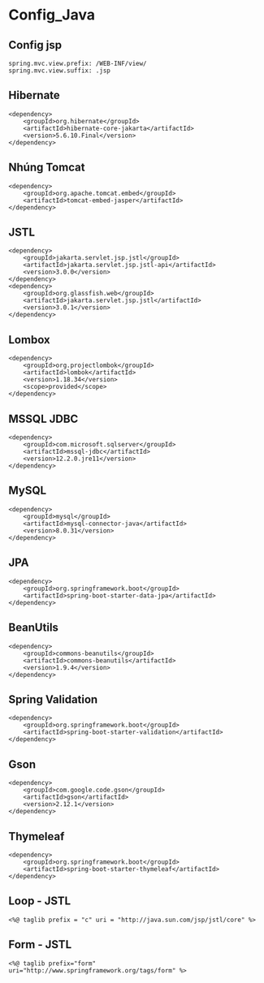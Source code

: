# Config_Java

## Config jsp

```properties
spring.mvc.view.prefix: /WEB-INF/view/
spring.mvc.view.suffix: .jsp
```
## Hibernate

```properties
<dependency>
    <groupId>org.hibernate</groupId>
    <artifactId>hibernate-core-jakarta</artifactId>
    <version>5.6.10.Final</version>
</dependency>
```

## Nhúng Tomcat

```properties
<dependency>
    <groupId>org.apache.tomcat.embed</groupId>
    <artifactId>tomcat-embed-jasper</artifactId>
</dependency>
```

## JSTL

```properties
<dependency>
    <groupId>jakarta.servlet.jsp.jstl</groupId>
    <artifactId>jakarta.servlet.jsp.jstl-api</artifactId>
    <version>3.0.0</version>
</dependency>
<dependency>
    <groupId>org.glassfish.web</groupId>
    <artifactId>jakarta.servlet.jsp.jstl</artifactId>
    <version>3.0.1</version>
</dependency>
```

## Lombox

```properties
<dependency>
    <groupId>org.projectlombok</groupId>
    <artifactId>lombok</artifactId>
    <version>1.18.34</version>
    <scope>provided</scope>
</dependency>

```

## MSSQL JDBC

```properties
<dependency>
    <groupId>com.microsoft.sqlserver</groupId>
    <artifactId>mssql-jdbc</artifactId>
    <version>12.2.0.jre11</version>
</dependency>
```

## MySQL

```properties
<dependency>
    <groupId>mysql</groupId>
    <artifactId>mysql-connector-java</artifactId>
    <version>8.0.31</version>
</dependency>
```

## JPA

```properties
<dependency>
    <groupId>org.springframework.boot</groupId>
    <artifactId>spring-boot-starter-data-jpa</artifactId>
</dependency>
```

## BeanUtils

```properties
<dependency>
    <groupId>commons-beanutils</groupId>
    <artifactId>commons-beanutils</artifactId>
    <version>1.9.4</version>
</dependency>
```

## Spring Validation

```properties
<dependency>
    <groupId>org.springframework.boot</groupId>
    <artifactId>spring-boot-starter-validation</artifactId>
</dependency>
```

## Gson

```properties
<dependency>
    <groupId>com.google.code.gson</groupId>
    <artifactId>gson</artifactId>
    <version>2.12.1</version>
</dependency>
```

## Thymeleaf

```properties
<dependency>
    <groupId>org.springframework.boot</groupId>
    <artifactId>spring-boot-starter-thymeleaf</artifactId>
</dependency>
```

## Loop - JSTL

```properties
<%@ taglib prefix = "c" uri = "http://java.sun.com/jsp/jstl/core" %>
```

## Form - JSTL

```properties
<%@ taglib prefix="form" uri="http://www.springframework.org/tags/form" %>
```
